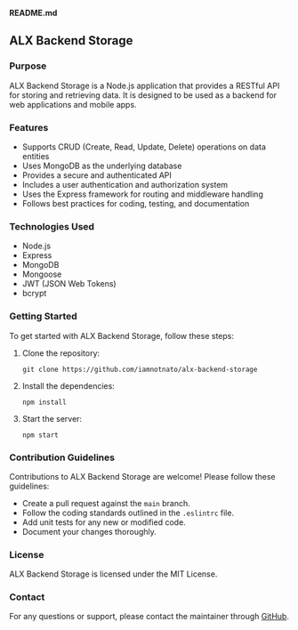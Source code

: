 **README.md**

## ALX Backend Storage

### Purpose

ALX Backend Storage is a Node.js application that provides a RESTful API for storing and retrieving data. It is designed to be used as a backend for web applications and mobile apps.

### Features

* Supports CRUD (Create, Read, Update, Delete) operations on data entities
* Uses MongoDB as the underlying database
* Provides a secure and authenticated API
* Includes a user authentication and authorization system
* Uses the Express framework for routing and middleware handling
* Follows best practices for coding, testing, and documentation

### Technologies Used

* Node.js
* Express
* MongoDB
* Mongoose
* JWT (JSON Web Tokens)
* bcrypt

### Getting Started

To get started with ALX Backend Storage, follow these steps:

1. Clone the repository:
    ```
    git clone https://github.com/iamnotnato/alx-backend-storage
    ```
2. Install the dependencies:
    ```
    npm install
    ```
3. Start the server:
    ```
    npm start
    ```

### Contribution Guidelines

Contributions to ALX Backend Storage are welcome! Please follow these guidelines:

* Create a pull request against the `main` branch.
* Follow the coding standards outlined in the `.eslintrc` file.
* Add unit tests for any new or modified code.
* Document your changes thoroughly.

### License

ALX Backend Storage is licensed under the MIT License.

### Contact

For any questions or support, please contact the maintainer through [GitHub](https://github.com/iamnotnato).

